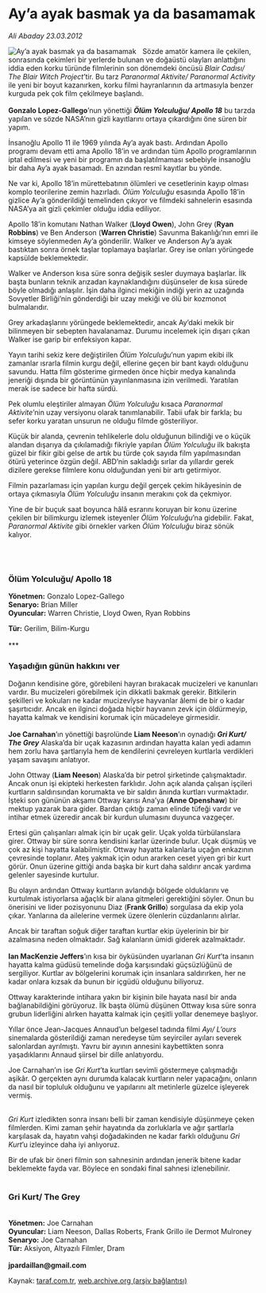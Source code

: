 # Ay’a ayak basmak ya da basamamak

*Ali Abaday 23.03.2012*

<div class="yazi"><img align="left" alt="Ay’a ayak basmak ya da basamamak" border="0" src="http://www.taraf.com.tr/fotoraflar/makaleler/ay-a-ayak-basmak-ya-da-basamamak_434_orijinal.jpg" style="border-right-width:10px; border-color:#FFFFFF"/><p>Sözde amatör kamera ile çekilen, sonrasında çekimleri bir yerlerde bulunan ve doğaüstü olayları anlattığını iddia eden korku türünde filmlerinin son dönemdeki öncüsü <i>Blair Cadısı/ The Blair Witch Project</i>’tir. Bu tarz <i>Paranormal Aktivite/ Paranormal Activity</i> ile yeni bir boyut kazanırken, korku filmi hayranlarının da artmasıyla benzer kurguda pek çok film çekilmeye başlandı.<br/><br/><b>Gonzalo Lopez-Gallego</b>’nun yönettiği <b><i>Ölüm Yolculuğu/ Apollo 18</i></b> bu tarzda yapılan ve sözde NASA’nın gizli kayıtlarını ortaya çıkardığını öne süren bir yapım. </p>
<p>İnsanoğlu Apollo 11 ile 1969 yılında Ay’a ayak bastı. Ardından Apollo programı devam etti ama Apollo 18’in ve ardından tüm Apollo programlarının iptal edilmesi ve yeni bir programın da başlatılmaması sebebiyle insanoğlu bir daha Ay’a ayak basamadı. En azından resmî kayıtlar bu yönde.</p>
<p>Ne var ki, Apollo 18’in mürettebatının ölümleri ve cesetlerinin kayıp olması komplo teorilerine zemin hazırladı. <i>Ölüm Yolculuğu</i> esasında Apollo 18’in gizlice Ay’a gönderildiği temelinden çıkıyor ve filmdeki sahnelerin esasında NASA’ya ait gizli çekimler olduğu iddia ediliyor.</p>
<p>Apollo 18’in komutanı Nathan Walker (<b>Lloyd Owen</b>), John Grey (<b>Ryan Robbins</b>) ve Ben Anderson (<b>Warren Christie</b>) Savunma Bakanlığı’nın emri ile kimseye söylenmeden Ay’a gönderilir. Walker ve Anderson Ay’a ayak bastıktan sonra örnek taşlar toplamaya başlarlar. Grey ise onları yörüngede kapsülde beklemektedir.</p>
<p>Walker ve Anderson kısa süre sonra değişik sesler duymaya başlarlar. İlk başta bunların teknik arızadan kaynaklandığını düşünseler de kısa sürede böyle olmadığı anlaşılır. İşin daha ilginci mekiğin indiği yerin az uzağında Sovyetler Birliği’nin gönderdiği bir uzay mekiği ve ölü bir kozmonot bulmalarıdır.</p>
<p>Grey arkadaşlarını yörüngede beklemektedir, ancak Ay’daki mekik bir bilinmeyen bir sebepten havalanamaz. Durumu incelemek için dışarı çıkan Walker ise garip bir enfeksiyon kapar.</p>
<p>Yayın tarihi sekiz kere değiştirilen <i>Ölüm Yolculuğu</i>’nun yapım ekibi ilk zamanlar ısrarla filmin kurgu değil, ellerine geçen bir bant kaydı olduğunu savundu. Hatta film gösterime girmeden önce hiçbir medya kanalında jeneriği dışında bir görüntünün yayınlanmasına izin verilmedi. Yaratılan merak ise sadece bir hafta sürdü.</p>
<p>Pek olumlu eleştiriler almayan <i>Ölüm Yolculuğu</i> kısaca <i>Paranormal Aktivite</i>’nin uzay versiyonu olarak tanımlanabilir. Tabii ufak bir farkla; bu sefer korku yaratan unsurun ne olduğu filmde gösteriliyor.</p>
<p>Küçük bir alanda, çevrenin tehlikelerle dolu olduğunun bilindiği ve o küçük alandan dışarıya da çıkılamadığı fikriyle yapılan <i>Ölüm Yolculuğu</i> ilk bakışta güzel bir fikir gibi gelse de artık bu türde çok sayıda film yapılmasından ötürü yeterince özgün değil. ABD’nin sakladığı sırlar da yıllardır gerek dizilere gerekse filmlere konu olduğundan yeni bir artı getirmiyor.</p>
<p>Filmin pazarlaması için yapılan kurgu değil gerçek çekim hikâyesinin de ortaya çıkmasıyla <i>Ölüm Yolculuğu</i> insanın merakını çok da çekmiyor.</p>
<p>Yine de bir buçuk saat boyunca hâlâ esrarını koruyan bir konu üzerine çekilen bir bilimkurgu izlemek isteyenler <i>Ölüm Yolculuğu</i>’na gidebilir. Fakat, <i>Paranormal Aktivite</i> gibi örnekler varken <i>Ölüm Yolculuğu</i> biraz sönük kalıyor.<br/> </p>
<p><b><i></i></b> </p>
<h3>Ölüm Yolculuğu/ Apollo 18</h3><b><i>
<p></p></i></b><b>Yönetmen:</b> Gonzalo Lopez-Gallego<br/><b>Senaryo:</b> Brian Miller<br/><b>Oyuncular:</b> Warren Christie, Lloyd Owen, Ryan Robbins
<p><b>Tür:</b> Gerilim, Bilim-Kurgu<br/><br/>***</p>
<p></p>
<h3>Yaşadığın günün hakkını ver</h3>
<p>Doğanın kendisine göre, görebileni hayran bırakacak mucizeleri ve kanunları vardır. Bu mucizeleri görebilmek için dikkatli bakmak gerekir. Bitkilerin şekilleri ve kokuları ne kadar mucizevîyse hayvanlar âlemi de bir o kadar şaşırtıcıdır. Ancak en ilginci doğada hiçbir hayvanın zevk için öldürmeyip, hayatta kalmak ve kendisini korumak için mücadeleye girmesidir.<br/><br/><b>Joe Carnahan</b>’ın yönettiği başrolünde <b>Liam Neeson</b>’ın oynadığı <b><i>Gri Kurt/ The Grey</i></b> Alaska’da bir uçak kazasının ardından hayatta kalan yedi adamın hem zorlu hava şartlarıyla hem de kendilerini çevreleyen kurtlarla verdikleri yaşam savaşını anlatıyor.</p>
<p>John Ottway (<b>Liam Neeson</b>) Alaska’da bir petrol şirketinde çalışmaktadır. Ancak onun işi ekipteki herkesten farklıdır. John açık alanda çalışan işçileri kurtların saldırısından korumakta ve bir saldırı ânında kurtları vurmaktadır. İşteki son gününün akşamı Ottway karısı Ana’ya (<b>Anne Openshaw</b>) bir mektup yazarak bara gider. Bardan çıktığı zaman elinde tüfeği vardır ve intihar etmek üzeredir ancak bir kurdun ulumasını duyunca vazgeçer.</p>
<p>Ertesi gün çalışanları almak için bir uçak gelir. Uçak yolda türbülanslara girer. Ottway bir süre sonra kendisini karlar üzerinde bulur. Uçak düşmüş ve çok az kişi hayatta kalabilmiştir. Ottway hayatta kalanlarla uçağın enkazının çevresinde toplanır. Ateş yakmak için odun ararken ceset yiyen gri bir kurt görür. Onun üzerine gittiği anda başka bir kurt daha saldırır ancak yardıma gelenler sayesinde kurtulur.</p>
<p>Bu olayın ardından Ottway kurtların avlandığı bölgede olduklarını ve kurtulmak istiyorlarsa ağaçlık bir alana gitmeleri gerektiğini söyler. Onun bu önerisini ve lider pozisyonunu Diaz (<b>Frank Grillo</b>) sorgulasa da ekip yola çıkar. Yanlarına da ailelerine vermek üzere ölenlerin cüzdanlarını alırlar.</p>
<p>Ancak bir taraftan soğuk diğer taraftan kurtlar ekip üyelerinin bir bir azalmasına neden olmaktadır. Sağ kalanların ümidi giderek azalmaktadır.<br/><br/><b>Ian MacKenzie Jeffers</b>’ın kısa bir öyküsünden uyarlanan <i>Gri Kurt</i>’ta insanın hayatta kalma güdüsü temelinde doğa karşısındaki güçsüzlüğünü de sergiliyor. Kurtlar av bölgelerini korumak için insanlara saldırırken, her ne kadar onlara kızsak da bunun bir içgüdü olduğunu biliyoruz. </p>
<p>Ottway karakterinde intihara yakın bir kişinin bile hayata nasıl bir anda bağlanabildiğini görüyoruz. İlk başta ölümü düşünen Ottway kısa süre sonra grubun liderliğini alırken hayatta kalmak için çeşitli yollar denemeye başlıyor.</p>
<p>Yıllar önce Jean-Jacques Annaud’un belgesel tadında filmi <i>Ayı/ L’ours</i> sinemalarda gösterildiği zaman neredeyse tüm seyirciler ayıları severek salonlardan ayrılmıştı. Yavru bir ayının annesini kaybettikten sonra yaşadıklarını Annaud şiirsel bir dille anlatıyordu.</p>
<p>Joe Carnahan’ın ise <i>Gri Kurt</i>’ta kurtları sevimli göstermeye çalışmadığı aşikâr. O gerçekten aynı durumda kalacak kurtların neler yapacağını, onların da nasıl bir topluluk olduğunu ve yapılarını alt metinlerle güzelce işleyerek vermiş.</p>
<p><i><br/>Gri Kurt</i> izledikten sonra insanı belli bir zaman kendisiyle düşünmeye çeken filmlerden. Kimi zaman şehir hayatında da zorluklarla ve ağır şartlarla karşılasak da, hayatın vahşi doğadakinden ne kadar farklı olduğunu <i>Gri Kurt</i>’u izleyince daha iyi anlıyoruz.</p>
<p>Bir de ufak bir öneri filmin son sahnesinin ardından jenerik bitene kadar beklemekte fayda var. Böylece en sondaki final sahnesi izlenebilinir.<br/><br/><b><i></i></b></p>
<h3>Gri Kurt/ The Grey</h3>
<p><b><i><br/></i></b><b>Yönetmen:</b> Joe Carnahan<br/><b>Oyuncular:</b> Liam Neeson, Dallas Roberts, Frank Grillo ile Dermot Mulroney<br/><b>Senaryo:</b> Joe Carnahan<br/><b>Tür:</b> Aksiyon, Altyazılı Filmler, Dram<br/><br/><b>jpardaillan@gmail.com</b></p>
</div>

Kaynak: [taraf.com.tr](http://www.taraf.com.tr/ali-abaday/makale-ay-a-ayak-basmak-ya-da-basamamak.htm), [web.archive.org (arşiv bağlantısı)](http://web.archive.org/web/20130623063744/http://www.taraf.com.tr/ali-abaday/makale-ay-a-ayak-basmak-ya-da-basamamak.htm)
